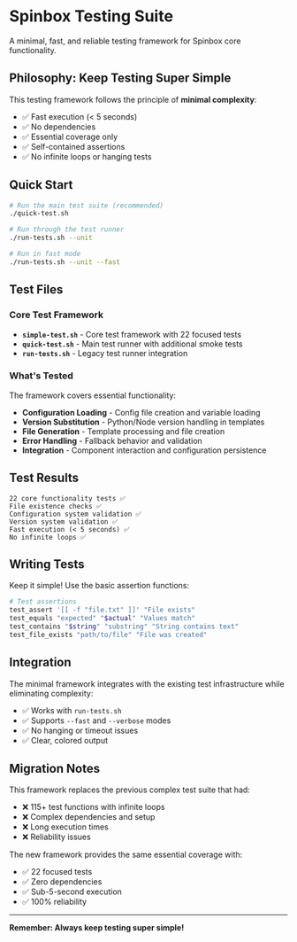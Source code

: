 # Spinbox Testing Suite

A minimal, fast, and reliable testing framework for Spinbox core functionality.

## Philosophy: Keep Testing Super Simple

This testing framework follows the principle of **minimal complexity**:
- ✅ Fast execution (< 5 seconds)
- ✅ No dependencies
- ✅ Essential coverage only
- ✅ Self-contained assertions
- ✅ No infinite loops or hanging tests

## Quick Start

```bash
# Run the main test suite (recommended)
./quick-test.sh

# Run through the test runner
./run-tests.sh --unit

# Run in fast mode
./run-tests.sh --unit --fast
```

## Test Files

### Core Test Framework

- **`simple-test.sh`** - Core test framework with 22 focused tests
- **`quick-test.sh`** - Main test runner with additional smoke tests
- **`run-tests.sh`** - Legacy test runner integration

### What's Tested

The framework covers essential functionality:

- **Configuration Loading** - Config file creation and variable loading
- **Version Substitution** - Python/Node version handling in templates
- **File Generation** - Template processing and file creation
- **Error Handling** - Fallback behavior and validation
- **Integration** - Component interaction and configuration persistence

## Test Results

```
22 core functionality tests ✅
File existence checks ✅
Configuration system validation ✅
Version system validation ✅
Fast execution (< 5 seconds) ✅
No infinite loops ✅
```

## Writing Tests

Keep it simple! Use the basic assertion functions:

```bash
# Test assertions
test_assert '[[ -f "file.txt" ]]' "File exists"
test_equals "expected" "$actual" "Values match"
test_contains "$string" "substring" "String contains text"
test_file_exists "path/to/file" "File was created"
```

## Integration

The minimal framework integrates with the existing test infrastructure while eliminating complexity:

- ✅ Works with `run-tests.sh`
- ✅ Supports `--fast` and `--verbose` modes
- ✅ No hanging or timeout issues
- ✅ Clear, colored output

## Migration Notes

This framework replaces the previous complex test suite that had:
- ❌ 115+ test functions with infinite loops
- ❌ Complex dependencies and setup
- ❌ Long execution times
- ❌ Reliability issues

The new framework provides the same essential coverage with:
- ✅ 22 focused tests
- ✅ Zero dependencies
- ✅ Sub-5-second execution
- ✅ 100% reliability

---

**Remember: Always keep testing super simple!**